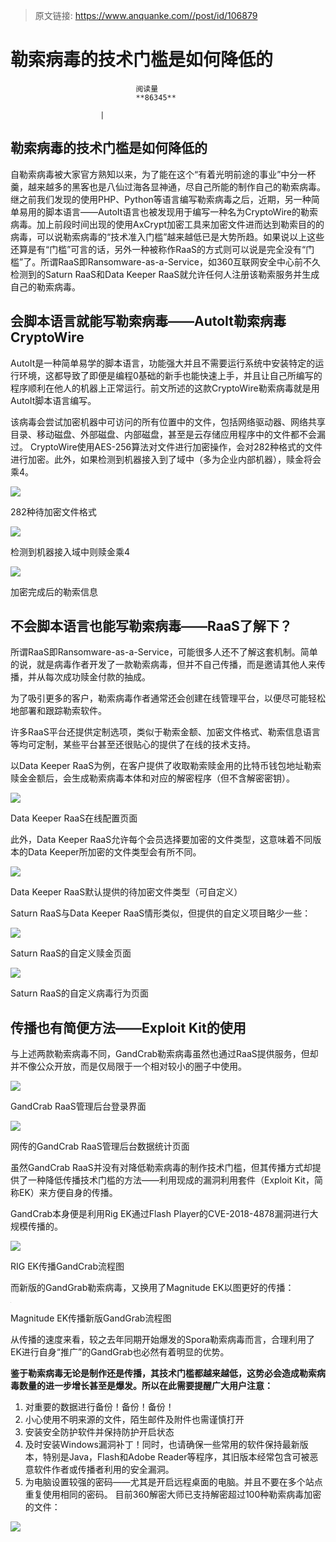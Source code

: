 > 原文链接: https://www.anquanke.com//post/id/106879 


# 勒索病毒的技术门槛是如何降低的


                                阅读量   
                                **86345**
                            
                        |
                        
                                                                                    



## 勒索病毒的技术门槛是如何降低的

自勒索病毒被大家官方熟知以来，为了能在这个“有着光明前途的事业”中分一杯羹，越来越多的黑客也是八仙过海各显神通，尽自己所能的制作自己的勒索病毒。继之前我们发现的使用PHP、Python等语言编写勒索病毒之后，近期，另一种简单易用的脚本语言——AutoIt语言也被发现用于编写一种名为CryptoWire的勒索病毒。加上前段时间出现的使用AxCrypt加密工具来加密文件进而达到勒索目的的病毒，可以说勒索病毒的“技术准入门槛”越来越低已是大势所趋。如果说以上这些还算是有“门槛”可言的话，另外一种被称作RaaS的方式则可以说是完全没有“门槛”了。所谓RaaS即Ransomware-as-a-Service，如360互联网安全中心前不久检测到的Saturn RaaS和Data Keeper RaaS就允许任何人注册该勒索服务并生成自己的勒索病毒。



## 会脚本语言就能写勒索病毒——AutoIt勒索病毒CryptoWire

AutoIt是一种简单易学的脚本语言，功能强大并且不需要运行系统中安装特定的运行环境，这都导致了即便是编程0基础的新手也能快速上手，并且让自己所编写的程序顺利在他人的机器上正常运行。前文所述的这款CryptoWire勒索病毒就是用AutoIt脚本语言编写。

该病毒会尝试加密机器中可访问的所有位置中的文件，包括网络驱动器、网络共享目录、移动磁盘、外部磁盘、内部磁盘，甚至是云存储应用程序中的文件都不会漏过。 CryptoWire使用AES-256算法对文件进行加密操作，会对282种格式的文件进行加密。此外，如果检测到机器接入到了域中（多为企业内部机器），赎金将会乘4。

[![](https://p2.ssl.qhimg.com/t01a6c0950afe85191f.png)](https://p2.ssl.qhimg.com/t01a6c0950afe85191f.png)

282种待加密文件格式



[![](https://p2.ssl.qhimg.com/t017fe60e98baf5e3a7.png)](https://p2.ssl.qhimg.com/t017fe60e98baf5e3a7.png)

检测到机器接入域中则赎金乘4



[![](https://p2.ssl.qhimg.com/t01a20ba343d29d3292.png)](https://p2.ssl.qhimg.com/t01a20ba343d29d3292.png)

加密完成后的勒索信息



## 不会脚本语言也能写勒索病毒——RaaS了解下？

所谓RaaS即Ransomware-as-a-Service，可能很多人还不了解这套机制。简单的说，就是病毒作者开发了一款勒索病毒，但并不自己传播，而是邀请其他人来传播，并从每次成功赎金付款的抽成。

为了吸引更多的客户，勒索病毒作者通常还会创建在线管理平台，以便尽可能轻松地部署和跟踪勒索软件。

许多RaaS平台还提供定制选项，类似于勒索金额、加密文件格式、勒索信息语言等均可定制，某些平台甚至还很贴心的提供了在线的技术支持。

以Data Keeper RaaS为例，在客户提供了收取勒索赎金用的比特币钱包地址勒索赎金金额后，会生成勒索病毒本体和对应的解密程序（但不含解密密钥）。

[![](https://p5.ssl.qhimg.com/t01580e7ad596d94c9e.png)](https://p5.ssl.qhimg.com/t01580e7ad596d94c9e.png)

Data Keeper RaaS在线配置页面



此外，Data Keeper RaaS允许每个会员选择要加密的文件类型，这意味着不同版本的Data Keeper所加密的文件类型会有所不同。

[![](https://p3.ssl.qhimg.com/t01ae20d0b5ed6b4b6a.png)](https://p3.ssl.qhimg.com/t01ae20d0b5ed6b4b6a.png)

Data Keeper RaaS默认提供的待加密文件类型（可自定义）



Saturn RaaS与Data Keeper RaaS情形类似，但提供的自定义项目略少一些：

[![](https://p5.ssl.qhimg.com/t01668d0acfb7e2ebe8.png)](https://p5.ssl.qhimg.com/t01668d0acfb7e2ebe8.png)

Saturn RaaS的自定义赎金页面



[![](https://p5.ssl.qhimg.com/t01745807f636ab2fb7.png)](https://p5.ssl.qhimg.com/t01745807f636ab2fb7.png)

Saturn RaaS的自定义病毒行为页面



## 传播也有简便方法——Exploit Kit的使用

与上述两款勒索病毒不同，GandCrab勒索病毒虽然也通过RaaS提供服务，但却并不像公众开放，而是仅局限于一个相对较小的圈子中使用。

[![](https://p5.ssl.qhimg.com/t0174c2a07880caf12b.png)](https://p5.ssl.qhimg.com/t0174c2a07880caf12b.png)

GandCrab RaaS管理后台登录界面

[![](https://p0.ssl.qhimg.com/t013abbe2f4346a04b2.png)](https://p0.ssl.qhimg.com/t013abbe2f4346a04b2.png)

网传的GandCrab RaaS管理后台数据统计页面



虽然GandCrab RaaS并没有对降低勒索病毒的制作技术门槛，但其传播方式却提供了一种降低传播技术门槛的方法——利用现成的漏洞利用套件（Exploit Kit，简称EK）来方便自身的传播。

GandCrab本身便是利用Rig EK通过Flash Player的CVE-2018-4878漏洞进行大规模传播的。



[![](https://p0.ssl.qhimg.com/t01447f205ce9e1f5a1.png)](https://p0.ssl.qhimg.com/t01447f205ce9e1f5a1.png)

RIG EK传播GandCrab流程图



而新版的GandGrab勒索病毒，又换用了Magnitude EK以图更好的传播：

[![](data:image/png;base64,iVBORw0KGgoAAAANSUhEUgAAAAEAAAABCAYAAAAfFcSJAAAAAXNSR0IArs4c6QAAAARnQU1BAACxjwv8YQUAAAAJcEhZcwAADsQAAA7EAZUrDhsAAAANSURBVBhXYzh8+PB/AAffA0nNPuCLAAAAAElFTkSuQmCC)](https://p5.ssl.qhimg.com/t01e2b941ea3e902f44.png)

Magnitude EK传播新版GandGrab流程图



从传播的速度来看，较之去年同期开始爆发的Spora勒索病毒而言，合理利用了EK进行自身“推广”的GandGrab也必然有着明显的优势。



**鉴于勒索病毒无论是制作还是传播，其技术门槛都越来越低，这势必会造成勒索病毒数量的进一步增长甚至是爆发。所以在此需要提醒广大用户注意：**
1. 对重要的数据进行备份！备份！备份！
1. 小心使用不明来源的文件，陌生邮件及附件也需谨慎打开
1. 安装安全防护软件并保持防护开启状态
1. 及时安装Windows漏洞补丁！同时，也请确保一些常用的软件保持最新版本，特别是Java，Flash和Adobe Reader等程序，其旧版本经常包含可被恶意软件作者或传播者利用的安全漏洞。
1. 为电脑设置较强的密码——尤其是开启远程桌面的电脑。并且不要在多个站点重复使用相同的密码。
目前360解密大师已支持解密超过100种勒索病毒加密的文件：



[![](https://p0.ssl.qhimg.com/t012a087e21b9ad8990.png)](https://p0.ssl.qhimg.com/t012a087e21b9ad8990.png)
